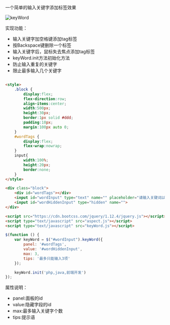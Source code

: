 一个简单的输入关键字添加标签效果

![keyWord](https://github.com/bxcn/keyWord/blob/master/keyWord.png)

实现功能：
* 输入关键字加空格键添加tag标签
* 按Backspace键删除一个标签
* 输入关键字后，鼠标失去焦点添加tag标签
* keyWord.init方法初始化方法
* 防止输入重复的关键字
* 限止最多输入几个关键字

```html

<style>
	.block {
		display:flex;
		flex-direction:row;
		align-items:center;
		width:500px;
		height:30px;
		border:1px solid #ddd;
		padding:10px;
		margin:100px auto 0;
	}
	#wordTags {
		display:flex;
		flex-wrap:nowrap;
	}
	input{
		width:100%;
		height:20px;
		border:none;
	}
</style>

<div class="block">
	<div id="wordTags"></div>
	<input id="wordInput" type="text" name="" placeholder="请输入关键词以空格结尾">
	<input id="wordHiddenInput" type="hidden" name="">
</div>

<script src="https://cdn.bootcss.com/jquery/1.12.4/jquery.js"></script>
<script type="text/javascript" src="aspect.js"></script>
<script type="text/javascript" src="keyWord.js"></script>
```

```javascript
$(function () {
    var keyWord = $("#wordInput").keyWord({
        panel: '#wordTags',
        value: '#wordHiddenInput',
        max: 3,
        tips: '最多只能输入3项'
    });

    keyWord.init('php,java,前端开发')
});

```

属性说明：
* panel:面板的id
* value:隐藏字段的id
* max:最多输入关键字个数
* tips:提示语